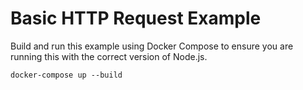 # Basic HTTP Request Example

Build and run this example using Docker Compose to ensure you are running this with the correct version of Node.js.
```
docker-compose up --build
```

